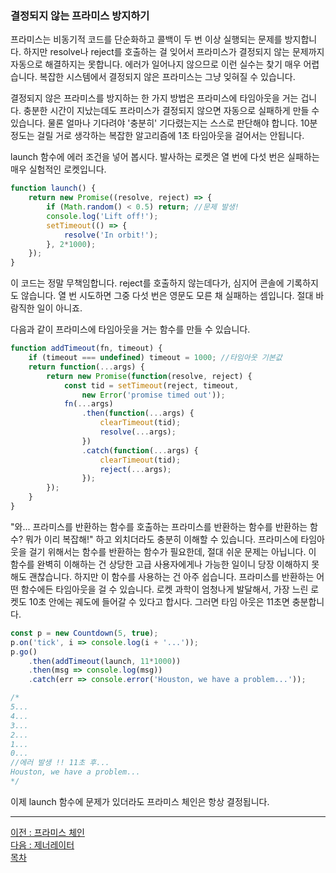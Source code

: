 ### 결정되지 않는 프라미스 방지하기
프라미스는 비동기적 코드를 단순화하고 콜백이 두 번 이상 실행되는 문제를 방지합니다. 하지만 resolve나 reject를 호출하는 걸 잊어서 프라미스가 결정되지 않는 문제까지 자동으로 해결하지는 못합니다. 에러가 일어나지 않으므로 이런 실수는 찾기 매우 어렵습니다. 복잡한 시스템에서 결정되지 않은 프라미스는 그냥 잊혀질 수 있습니다.

결정되지 않은 프라미스를 방지하는 한 가지 방법은 프라미스에 타임아웃을 거는 겁니다. 충분한 시간이 지났는데도 프라미스가 결정되지 않으면 자동으로 실패하게 만들 수 있습니다. 물론 얼마나 기다려야 '충분히' 기다렸는지는 스스로 판단해야 합니다. 10분 정도는 걸릴 거로 생각하는 복잡한 알고리즘에 1초 타임아웃을 걸어서는 안됩니다.

launch 함수에 에러 조건을 넣어 봅시다. 발사하는 로켓은 열 번에 다섯 번은 실패하는 매우 실험적인 로켓입니다.

```javascript
function launch() {
    return new Promise((resolve, reject) => {
        if (Math.random() < 0.5) return; //문제 발생!
        console.log('Lift off!');
        setTimeout(() => {
            resolve('In orbit!');
        }, 2*1000);
    });
}
```

이 코드는 정말 무책임합니다. reject를 호출하지 않는데다가, 심지어 콘솔에 기록하지도 않습니다. 열 번 시도하면 그중 다섯 번은 영문도 모른 채 실패하는 셈입니다. 절대 바람직한 일이 아니죠.

다음과 같이 프라미스에 타임아웃을 거는 함수를 만들 수 있습니다.

```javascript
function addTimeout(fn, timeout) {
    if (timeout === undefined) timeout = 1000; //타임아웃 기본값
    return function(...args) {
        return new Promise(function(resolve, reject) {
            const tid = setTimeout(reject, timeout, 
                new Error('promise timed out'));
            fn(...args)
                .then(function(...args) {
                    clearTimeout(tid);
                    resolve(...args);
                })   
                .catch(function(...args) {
                    clearTimeout(tid);
                    reject(...args);
                }); 
        });
    }
}
```

"와... 프라미스를 반환하는 함수를 호출하는 프라미스를 반환하는 함수를 반환하는 함수? 뭐가 이리 복잡해!" 하고 외치더라도 충분히 이해할 수 있습니다. 프라미스에 타임아웃을 걸기 위해서는 함수를 반환하는 함수가 필요한데, 절대 쉬운 문제는 아닙니다. 이 함수를 완벽히 이해하는 건 상당한 고급 사용자에게나 가능한 일이니 당장 이해하지 못해도 괜찮습니다. 하지만 이 함수를 사용하는 건 아주 쉽습니다. 프라미스를 반환하는 어떤 함수에든 타임아웃을 걸 수 있습니다. 로켓 과학이 엄청나게 발달해서, 가장 느린 로켓도 10초 안에는 궤도에 들어갈 수 있다고 합시다. 그러면 타임 아웃은 11초면 충분합니다.

```javascript
const p = new Countdown(5, true);
p.on('tick', i => console.log(i + '...'));    
p.go()
    .then(addTimeout(launch, 11*1000))
    .then(msg => console.log(msg))
    .catch(err => console.error('Houston, we have a problem...'));

/*
5...
4...
3...
2...
1...
0...
//에러 발생 !! 11초 후...
Houston, we have a problem...
*/    
```

이제 launch 함수에 문제가 있더라도 프라미스 체인은 항상 결정됩니다.

***
[이전 : 프라미스 체인](14.3.4.md) <br/>
[다음 : 제너레이터](14.4.md) <br/>
[목차](../progressCheck.md)